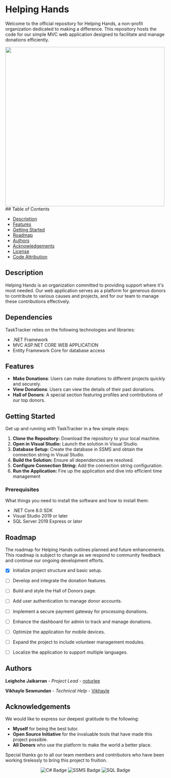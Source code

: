 # Helping Hands

Welcome to the official repository for Helping Hands, a non-profit organization dedicated to making a difference. This repository hosts the code for our simple MVC web application designed to facilitate and manage donations efficiently.

<img src = "https://th.bing.com/th/id/R.32da6ac438bc9364b747059d34c52658?rik=s1Sa%2bmeNjCKvcg&riu=http%3a%2f%2fwww.clipartbest.com%2fcliparts%2f7Ta%2fLz9%2f7TaLz96Ec.png&ehk=7YwGUGIInSWFA90RZiL%2bdObAl7jQj4QlMymEOPy%2fa4Q%3d&risl=&pid=ImgRaw&r=0" width =500 height = 500 />
## Table of Contents

- [Description](#description)
- [Features](#features)
- [Getting Started](#getting-started)
- [Roadmap](#roadmap)
- [Authors](#authors)
- [Acknowledgements](#acknowledgements)
- [License](#license)
- [Code Attribution](#code-attribution)

## Description

Helping Hands is an organization committed to providing support where it's most needed. Our web application serves as a platform for generous donors to contribute to various causes and projects, and for our team to manage these contributions effectively.


## Dependencies

TaskTracker relies on the following technologies and libraries:

- .NET Framework
- MVC ASP.NET CORE WEB APPLICATION
- Entity Framework Core for database access


## Features

- **Make Donations**: Users can make donations to different projects quickly and securely.
- **View Donations**: Users can view the details of their past donations.
- **Hall of Donors**: A special section featuring profiles and contributions of our top donors.

## Getting Started

Get up and running with TaskTracker in a few simple steps:

1. **Clone the Repository:** Download the repository to your local machine.
2. **Open in Visual Studio:** Launch the solution in Visual Studio.
3. **Database Setup:** Create the database in SSMS and obtain the connection string in Visual Studio.
4. **Build the Solution:** Ensure all dependencies are resolved.
5. **Configure Connection String:** Add the connection string configuration.
6. **Run the Application:** Fire up the application and dive into efficient time management


### Prerequisites

What things you need to install the software and how to install them:

- .NET Core 8.0 SDK 
- Visual Studio 2019 or later
- SQL Server 2019 Express or later

## Roadmap

The roadmap for Helping Hands outlines planned and future enhancements. This roadmap is subject to change as we respond to community feedback and continue our ongoing development efforts.

- [x] Initialize project structure and basic setup.
- [ ] Develop and integrate the donation features.
- [ ] Build and style the Hall of Donors page.
- [ ] Add user authentication to manage donor accounts.
- [ ] Implement a secure payment gateway for processing donations.
- [ ] Enhance the dashboard for admin to track and manage donations.
- [ ] Optimize the application for mobile devices.
- [ ] Expand the project to include volunteer management modules.
- [ ] Localize the application to support multiple languages.


## Authors

**Leighche Jaikarran** - *Project Lead* - [noturlee](https://github.com/noturlee)

**Vikhayle Sewnundan** - *Technical Help* - [Vikhayle](https://github.com/vikhayle)

## Acknowledgements

We would like to express our deepest gratitude to the following:

- **Myself** for being the best tutor.
- **Open Source Initiative** for the invaluable tools that have made this project possible.
- **All Donors** who use the platform to make the world a better place.

Special thanks go to all our team members and contributors who have been working tirelessly to bring this project to fruition.



<div align="center">

<img src="https://img.shields.io/badge/C%23-239120?style=for-the-badge&logo=c-sharp&logoColor=white" alt="C# Badge">

<img src="https://img.shields.io/badge/SSMS-00AEFF?style=for-the-badge&logo=microsoft-sql-server&logoColor=white" alt="SSMS Badge">

<img src="https://img.shields.io/badge/SQL-CC2927?style=for-the-badge&logo=microsoft-sql-server&logoColor=white" alt="SQL Badge">
